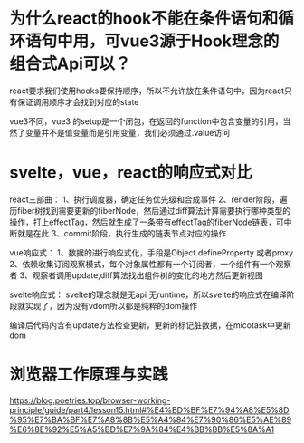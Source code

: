 # 为什么react的hook不能在条件语句和循环语句中用，可vue3源于Hook理念的组合式Api可以？

react要求我们使用hooks要保持顺序，所以不允许放在条件语句中，因为react只有保证调用顺序才会找到对应的state

vue3不同，vue3 的setup是一个闭包，在返回的function中包含变量的引用，当然了变量并不是值变量而是引用变量，我们必须通过.value访问

# svelte，vue，react的响应式对比
react三部曲：
1、执行调度器，确定任务优先级和合成事件
2、render阶段，遍历fiber树找到需要更新的fiberNode，然后通过diff算法计算需要执行哪种类型的操作，打上effectTag，然后就生成了一条带有effectTag的fiberNode链表，可中断就是在此
3、commit阶段，执行生成的链表节点对应的操作

vue响应式：
1、数据的进行响应式化，手段是Object.defineProperty 或者proxy
2、依赖收集订阅观察模式，每个对象属性都有一个订阅者，一个组件有一个观察者
3、观察者调用update,diff算法找出组件树的变化的地方然后更新视图

svelte响应式：
svelte的理念就是无api 无runtime，所以svelte的响应式在编译阶段就实现了，因为没有vdom所以都是纯粹的dom操作

编译后代码内含有update方法检查更新，更新的标记脏数据，在micotask中更新dom

# 浏览器工作原理与实践
https://blog.poetries.top/browser-working-principle/guide/part4/lesson15.html#%E4%BD%BF%E7%94%A8%E5%8D%95%E7%BA%BF%E7%A8%8B%E5%A4%84%E7%90%86%E5%AE%89%E6%8E%92%E5%A5%BD%E7%9A%84%E4%BB%BB%E5%8A%A1